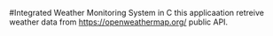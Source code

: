 #Integrated Weather Monitoring System in C
this applicaation retreive weather data from https://openweathermap.org/ public API.

